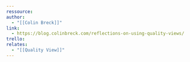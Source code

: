 ```yaml
---
ressource: 
author:
  - "[[Colin Breck]]"
link:
  - https://blog.colinbreck.com/reflections-on-using-quality-views/
trello: 
relates:
  - "[[Quality View]]"
---
```

